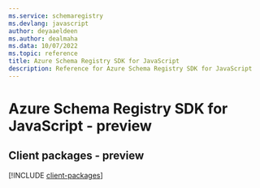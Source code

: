 ```yaml
---
ms.service: schemaregistry
ms.devlang: javascript
author: deyaaeldeen
ms.author: dealmaha
ms.data: 10/07/2022
ms.topic: reference
title: Azure Schema Registry SDK for JavaScript
description: Reference for Azure Schema Registry SDK for JavaScript
---
```

# Azure Schema Registry SDK for JavaScript - preview

## Client packages - preview
[!INCLUDE [client-packages](schema-registry-client-index.md)]